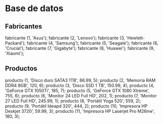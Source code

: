# Base de datos

## Fabricantes

fabricante (1, 'Asus');
fabricante (2, 'Lenovo');
fabricante (3, 'Hewlett-Packard');
fabricante (4, 'Samsung');
fabricante (5, 'Seagate');
fabricante (6, 'Crucial');
fabricante (7, 'Gigabyte');
fabricante (8, 'Huawei');
fabricante (9, 'Xiaomi');

## Productos

producto (1, 'Disco duro SATA3 1TB', 86.99, 5);
producto (2, 'Memoria RAM DDR4 8GB', 120, 6);
producto (3, 'Disco SSD 1 TB', 150.99, 4);
producto (4, 'GeForce GTX 1050Ti', 185, 7);
producto (5, 'GeForce GTX 1080 Xtreme', 755, 6);
producto (6, 'Monitor 24 LED Full HD', 202, 1);
producto (7, 'Monitor 27 LED Full HD', 245.99, 1);
producto (8, 'Portátil Yoga 520', 559, 2);
producto (9, 'Portátil Ideapd 320', 444, 2);
producto (10, 'Impresora HP Deskjet 3720', 59.99, 3);
producto (11, 'Impresora HP Laserjet Pro M26nw', 180, 3);
